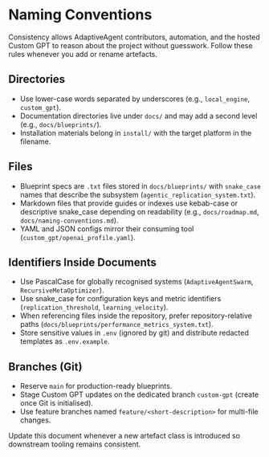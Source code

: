 # Naming Conventions

Consistency allows AdaptiveAgent contributors, automation, and the hosted Custom GPT to reason about the project without guesswork. Follow these rules whenever you add or rename artefacts.

## Directories
- Use lower-case words separated by underscores (e.g., `local_engine`, `custom_gpt`).
- Documentation directories live under `docs/` and may add a second level (e.g., `docs/blueprints/`).
- Installation materials belong in `install/` with the target platform in the filename.

## Files
- Blueprint specs are `.txt` files stored in `docs/blueprints/` with `snake_case` names that describe the subsystem (`agentic_replication_system.txt`).
- Markdown files that provide guides or indexes use kebab-case or descriptive snake_case depending on readability (e.g., `docs/roadmap.md`, `docs/naming-conventions.md`).
- YAML and JSON configs mirror their consuming tool (`custom_gpt/openai_profile.yaml`).

## Identifiers Inside Documents
- Use PascalCase for globally recognised systems (`AdaptiveAgentSwarm`, `RecursiveMetaOptimizer`).
- Use snake_case for configuration keys and metric identifiers (`replication_threshold`, `learning_velocity`).
- When referencing files inside the repository, prefer repository-relative paths (`docs/blueprints/performance_metrics_system.txt`).
- Store sensitive values in `.env` (ignored by git) and distribute redacted templates as `.env.example`.

## Branches (Git)
- Reserve `main` for production-ready blueprints.
- Stage Custom GPT updates on the dedicated branch `custom-gpt` (create once Git is initialised).
- Use feature branches named `feature/<short-description>` for multi-file changes.

Update this document whenever a new artefact class is introduced so downstream tooling remains consistent.
